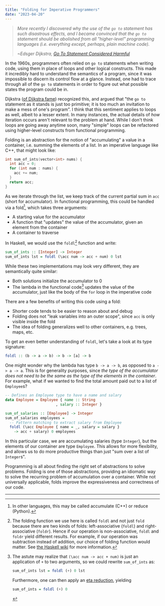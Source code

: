 ```yaml
---
title: "Folding for Imperative Programmers"
date: "2023-04-20"
---
```


> _More recently I discovered why the use of the `go to` statement has such
> disastrous effects, and I became convinced that the `go to` statement should
> be abolished from all "higher-level" programming languages (i.e. everything
> except, perhaps, plain machine code)._
>
> _~Edsger Dijkstra,
> [Go To Statement Considered Harmful](https://web.archive.org/web/20230411182617/https://homepages.cwi.nl/~storm/teaching/reader/Dijkstra68.pdf)_

In the 1960s, programmers often relied on `go to` statements when writing code,
using them in place of loops and other logical constructs. This made it
incredibly hard to understand the semantics of a program, since it was
impossible to discern its control flow at a glance. Instead, one had to trace
through all of the `go to` statements in order to figure out what possible
states the program could be in.

Dijkstra ([of Dijkstra
fame](https://en.wikipedia.org/wiki/Dijkstra%27s_algorithm)) recognized this,
and argued that "the `go to` statement as it stands is just too primitive; it is
too much an invitation to make a mess of one's program". I think that this
sentiment applies to loops as well, albeit to a lesser extent. In many
instances, the actual details of _how_ iteration occurs aren't relevant to the
problem at hand. While I don't think loops are going away anytime soon, many
"simple" loops can be refactored using higher-level constructs from functional
programming.

Folding is an abstraction for the notion of "accumulating" a value in a
container, i.e. summing the elements of a list. In an imperative language like
C++, that might look like:

```cpp
int sum_of_ints(vector<int> nums) {
  int acc = 0;
  for (int num : nums) {
    acc += num;
  }
  return acc;
}
```

As we iterate through the list, we keep track of the current partial sum in
`acc` (short for accumulator). In functional programming, this could be handled
via a fold[^1], which takes three arguments:

- A starting value for the accumulator
- A function that "updates" the value of the accumulator, given an element from
  the container
- A container to traverse

In Haskell, we would use the `foldl`[^2] function and write:

```haskell
sum_of_ints :: [Integer] -> Integer
sum_of_ints lst = foldl (\acc num -> acc + num) 0 lst
```

While these two implementations may look very different, they are semantically
quite similar:

- Both solutions initialize the accumulator to 0
- The lambda in the functional code[^3] updates the value of the accumulator,
  just like the body of the `for` loop in the imperative code

There are a few benefits of writing this code using a fold:

- Shorter code tends to be easier to reason about and debug
- Folding does not "leak variables into an outer scope", since `acc` is only
  visible inside the fold
- The idea of folding generalizes well to other containers, e.g. trees, maps,
  etc.

To get an even better understanding of `foldl`, let's take a look at its type
signature:

```haskell
foldl :: (b -> a -> b) -> b -> [a] -> b
```

One might wonder why the lambda has type `b -> a -> b`, as opposed to `a -> a ->
a`. This is for generality purposes, since _the type of the accumulator does not
need to be the same as the type of the elements in the container_. For example,
what if we wanted to find the total amount paid out to a list of `Employee`s?

```haskell
-- Defines an Employee type to have a name and salary
data Employee = Employee { name :: String
                       , salary :: Integer }

sum_of_salaries :: [Employee] -> Integer
sum_of_salaries employees =
  -- Pattern matching to extract salary from Employee
  foldl (\acc Employee { name = _, salary = salary }
    -> acc + salary) 0 employees
```

In this particular case, we are accumulating salaries (type `Integer`), but the
elements of our container are type `Employee`. This allows for more flexibility,
and allows us to do more productive things than just "sum over a list of
`Integer`s".

Programming is all about finding the right set of abstractions to solve
problems. Folding is one of those abstractions, providing an idiomatic way to
solve the recurring problem of accumulation over a container. While not
universally applicable, folds improve the expressiveness and correctness of our
code.

---

[^1]:
    In other languages, this may be called accumulate (C++) or reduce
    (Python).

[^2]:
    The folding function we use here is called `foldl` and not just `fold`
    because there are two kinds of folds: left-associative (`foldl`) and
    right-associative (`foldr`). Hence if our operation is non-associative,
    `foldl` and `foldr` yield different results. For example, if our operation
    was subtraction instead of addition, our choice of folding function would
    matter. See [the Haskell wiki](https://wiki.haskell.org/Foldr_Foldl_Foldl')
    for more information.

[^3]:
    The astute may realize that `(\acc num -> acc + num)` is just an
    application of `+` to two arguments, so we could rewrite `sum_of_ints` as:

    ```haskell
    sum_of_ints lst = foldl (+) 0 lst
    ```

    Furthermore, one can then apply an [eta
    reduction](https://en.wikipedia.org/wiki/Eta_reduction), yielding

    ```haskell
    sum_of_ints = foldl (+) 0
    ```

